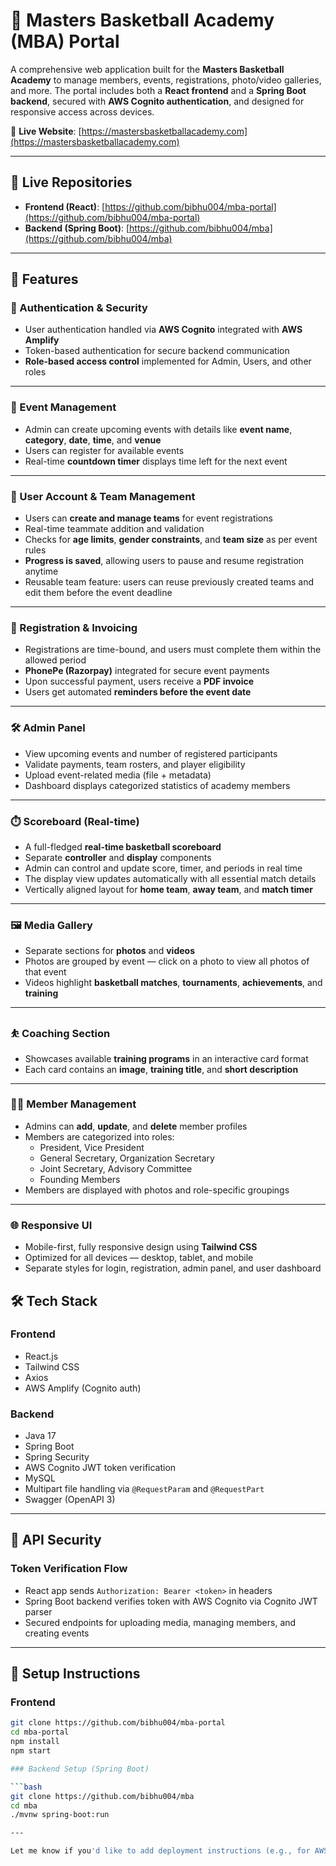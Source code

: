# 🏀 Masters Basketball Academy (MBA) Portal

A comprehensive web application built for the **Masters Basketball Academy** to manage members, events, registrations, photo/video galleries, and more. The portal includes both a **React frontend** and a **Spring Boot backend**, secured with **AWS Cognito authentication**, and designed for responsive access across devices.

🔗 **Live Website**: [https://mastersbasketballacademy.com](https://mastersbasketballacademy.com)

---

## 🔗 Live Repositories

- **Frontend (React)**: [https://github.com/bibhu004/mba-portal](https://github.com/bibhu004/mba-portal)
- **Backend (Spring Boot)**: [https://github.com/bibhu004/mba](https://github.com/bibhu004/mba)

---

## 🧩 Features

### 🔐 Authentication & Security
- User authentication handled via **AWS Cognito** integrated with **AWS Amplify**
- Token-based authentication for secure backend communication
- **Role-based access control** implemented for Admin, Users, and other roles

---

### 📅 Event Management
- Admin can create upcoming events with details like **event name**, **category**, **date**, **time**, and **venue**
- Users can register for available events
- Real-time **countdown timer** displays time left for the next event

---

### 👥 User Account & Team Management
- Users can **create and manage teams** for event registrations
- Real-time teammate addition and validation
- Checks for **age limits**, **gender constraints**, and **team size** as per event rules
- **Progress is saved**, allowing users to pause and resume registration anytime
- Reusable team feature: users can reuse previously created teams and edit them before the event deadline

---

### 🧾 Registration & Invoicing
- Registrations are time-bound, and users must complete them within the allowed period
- **PhonePe (Razorpay)** integrated for secure event payments
- Upon successful payment, users receive a **PDF invoice**
- Users get automated **reminders before the event date**

---

### 🛠️ Admin Panel
- View upcoming events and number of registered participants
- Validate payments, team rosters, and player eligibility
- Upload event-related media (file + metadata)
- Dashboard displays categorized statistics of academy members

---

### ⏱️ Scoreboard (Real-time)
- A full-fledged **real-time basketball scoreboard**
- Separate **controller** and **display** components
- Admin can control and update score, timer, and periods in real time
- The display view updates automatically with all essential match details
- Vertically aligned layout for **home team**, **away team**, and **match timer**

---

### 🖼️ Media Gallery
- Separate sections for **photos** and **videos**
- Photos are grouped by event — click on a photo to view all photos of that event
- Videos highlight **basketball matches**, **tournaments**, **achievements**, and **training**

---

### ⛹️ Coaching Section
- Showcases available **training programs** in an interactive card format
- Each card contains an **image**, **training title**, and **short description**

---

### 🧑‍💼 Member Management
- Admins can **add**, **update**, and **delete** member profiles
- Members are categorized into roles:
  - President, Vice President
  - General Secretary, Organization Secretary
  - Joint Secretary, Advisory Committee
  - Founding Members
- Members are displayed with photos and role-specific groupings

---

### 🌐 Responsive UI
- Mobile-first, fully responsive design using **Tailwind CSS**
- Optimized for all devices — desktop, tablet, and mobile
- Separate styles for login, registration, admin panel, and user dashboard


## 🛠️ Tech Stack

### Frontend
- React.js
- Tailwind CSS
- Axios
- AWS Amplify (Cognito auth)

### Backend
- Java 17
- Spring Boot
- Spring Security
- AWS Cognito JWT token verification
- MySQL
- Multipart file handling via `@RequestParam` and `@RequestPart`
- Swagger (OpenAPI 3)


---

## 🔐 API Security

### Token Verification Flow
- React app sends `Authorization: Bearer <token>` in headers
- Spring Boot backend verifies token with AWS Cognito via Cognito JWT parser
- Secured endpoints for uploading media, managing members, and creating events

---

## 🚀 Setup Instructions

### Frontend

```bash
git clone https://github.com/bibhu004/mba-portal
cd mba-portal
npm install
npm start

### Backend Setup (Spring Boot)

```bash
git clone https://github.com/bibhu004/mba
cd mba
./mvnw spring-boot:run

---

Let me know if you'd like to add deployment instructions (e.g., for AWS EC2/S3), a logo/banner, or a short video demo link.
